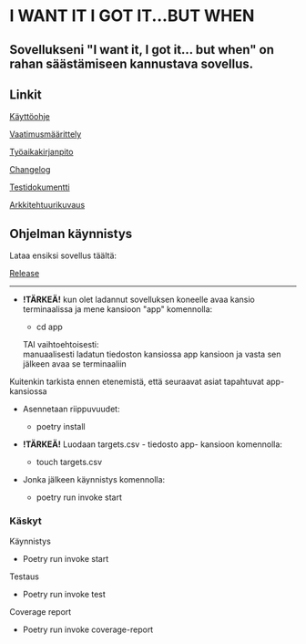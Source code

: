 # I WANT IT I GOT IT...BUT WHEN

## Sovellukseni "I want it, I got it... but when" on rahan säästämiseen kannustava sovellus.

## Linkit

[Käyttöohje](https://github.com/henniseppis/ot-harjoitustyo/blob/master/app/dokumentaatio/kayttoohje.md)

[Vaatimusmäärittely](https://github.com/henniseppis/ot-harjoitustyo/blob/master/app/dokumentaatio/vaatimusmaarittely.md)

[Työaikakirjanpito](https://github.com/henniseppis/ot-harjoitustyo/blob/master/app/dokumentaatio/tyoaikakirjanpito.md)

[Changelog](https://github.com/henniseppis/ot-harjoitustyo/blob/master/app/dokumentaatio/changelog.md)

[Testidokumentti](https://github.com/henniseppis/I-want-it-I-got-it...But-when/blob/master/app/dokumentaatio/testaus.md)

[Arkkitehtuurikuvaus](https://github.com/henniseppis/I-want-it-I-got-it...But-when/blob/master/app/dokumentaatio/arkkitehtuurim%C3%A4%C3%A4ritelm%C3%A4.md)

## Ohjelman käynnistys

Lataa ensiksi sovellus täältä:

[Release](https://github.com/henniseppis/I-want-it-I-got-it...But-when/releases/tag/release)

---

- **!TÄRKEÄ!** kun olet ladannut sovelluksen koneelle avaa kansio terminaalissa ja mene kansioon "app" komennolla:

    - cd app
    
     TAI vaihtoehtoisesti:  
     manuaalisesti ladatun tiedoston kansiossa app kansioon ja vasta sen jälkeen avaa se terminaaliin 
    
Kuitenkin tarkista ennen etenemistä, että seuraavat asiat tapahtuvat app- kansiossa 


- Asennetaan riippuvuudet:  
    - poetry install
 
- **!TÄRKEÄ!** Luodaan targets.csv - tiedosto app- kansioon komennolla:
 
    - touch targets.csv
 
- Jonka jälkeen käynnistys komennolla:  
    - poetry run invoke start
    
 

### Käskyt

Käynnistys 
 - Poetry run invoke start
 
 Testaus 
 - Poetry run invoke test

Coverage report
 - Poetry run invoke coverage-report
